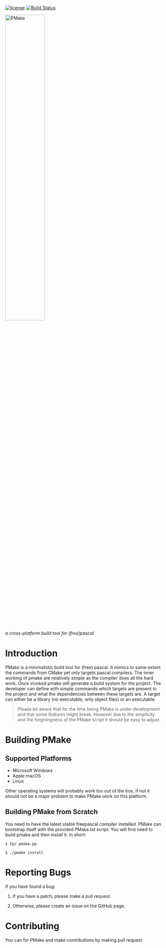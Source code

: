[![license](https://img.shields.io/badge/license-%20GPL--2-blue.svg)](../master/LICENSE)
[![Build Status](https://travis-ci.org/daar/pmake.svg?branch=master)](https://travis-ci.org/daar/pmake)

<img src="https://github.com/daar/pmake/blob/master/logo/pmake_logo.png" alt="PMake" width="50%" height="50%"/>

*a cross-platform build tool for (free)pascal*

Introduction
============
PMake is a minimalistic build tool for (free) pascal. It mimics to some extent the commands from CMake yet only targets pascal compilers. The inner working of pmake are relatively simple as the compiler does all the hard work. Once invoked pmake will generate a build system for the project. The developer can define with simple commands which targets are present in the project and what the dependencies between these targets are. A target can either be a library (no executable, only object files) or an executable.

> Please be aware that for the time being PMake is under development and that some features might break. However due to the simplicity and the forgivingness of the PMake script it should be easy to adjust.

Building PMake
==============

Supported Platforms
-------------------

* Microsoft Windows
* Apple macOS
* Linux

Other operating systems will probably work too out of the box, if not it should not be a major problem to make PMake work on this platform.

Building PMake from Scratch
---------------------------
You need to have the latest stable freepascal compiler installed. PMake can bootstrap itself with the provided PMake.txt script. You will first need to build pmake and then install it. In short:

`$ fpc pmake.pp`

`$ ./pmake install`


Reporting Bugs
==============
If you have found a bug:

1. If you have a patch, please make a pull request.

2. Otherwise, please create an issue on the GitHub page.

Contributing
============
You can for PMake and make contributions by making pull request.

